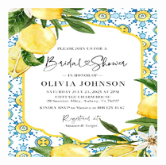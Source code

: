 <!DOCTYPE html>
<html>
<head>
<style>
#image {
  width: 300px;
  height: 300px;
}
</style>
</head>
<body>

<img id="image" src="first-image.jpg">

<script>
var image = document.getElementById("image");

var images = ["first-image.jpg", "second-image.jpg", "third-image.jpg"];
var currentImageIndex = 0;

image.addEventListener("click", function() {
  currentImageIndex = (currentImageIndex + 1) % images.length;
  image.src = images[currentImageIndex];
});
</script>

</body>
</html>
